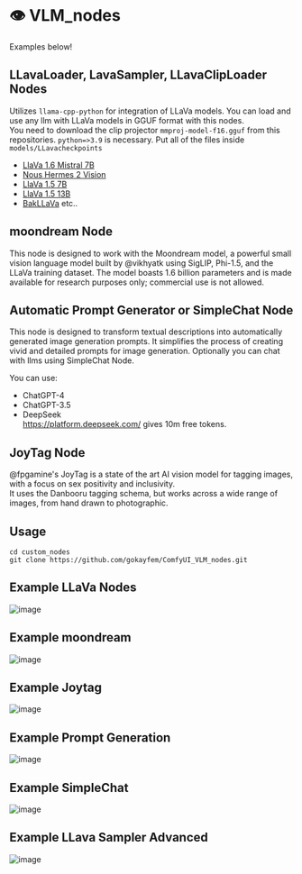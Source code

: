 # 👁️ VLM_nodes 
Examples below!

## LLavaLoader, LavaSampler, LLavaClipLoader Nodes
Utilizes ```llama-cpp-python``` for integration of LLaVa models. You can load and use any llm with LLaVa models in GGUF format with this nodes.  
You need to download the clip projector ```mmproj-model-f16.gguf```  from this repositories. ```python=>3.9``` is necessary. Put all of the files inside ```models/LLavacheckpoints```
- [LlaVa 1.6 Mistral 7B](https://huggingface.co/cjpais/llava-1.6-mistral-7b-gguf/)
- [Nous Hermes 2 Vision](billborkowski/llava-NousResearch_Nous-Hermes-2-Vision-GGUF)
- [LlaVa 1.5 7B](https://huggingface.co/mys/ggml_llava-v1.5-7b/)
- [LlaVa 1.5 13B](https://huggingface.co/mys/ggml_llava-v1.5-13b)
- [BakLLaVa](https://huggingface.co/mys/ggml_bakllava-1) 
etc..

## moondream Node
This node is designed to work with the Moondream model, a powerful small vision language model built by @vikhyatk using SigLIP, Phi-1.5, and the LLaVa training dataset. 
The model boasts 1.6 billion parameters and is made available for research purposes only; commercial use is not allowed.

## Automatic Prompt Generator or SimpleChat Node
This node is designed to transform textual descriptions into automatically generated image generation prompts. 
It simplifies the process of creating vivid and detailed prompts for image generation. Optionally you can chat with llms using SimpleChat Node.

You can use:
- ChatGPT-4
- ChatGPT-3.5
- DeepSeek  
https://platform.deepseek.com/ gives 10m free tokens.

## JoyTag Node
@fpgamine's JoyTag is a state of the art AI vision model for tagging images, with a focus on sex positivity and inclusivity.  
It uses the Danbooru tagging schema, but works across a wide range of images, from hand drawn to photographic.

## Usage

```
cd custom_nodes
git clone https://github.com/gokayfem/ComfyUI_VLM_nodes.git
```
## Example LLaVa Nodes
![image](https://github.com/gokayfem/ComfyUI_VLM_nodes/assets/88277926/c30b9599-fa14-4f1a-b023-65a3697892f2)

## Example moondream
![image](https://github.com/gokayfem/VLM_nodes/assets/88277926/2e82fe70-550d-437c-8738-6fb638e42d1d)

## Example Joytag
![image](https://github.com/gokayfem/ComfyUI_VLM_nodes/assets/88277926/df9da377-59e8-4b39-a31a-0e3b5071a8cc)

## Example Prompt Generation 
![image](https://github.com/gokayfem/ComfyUI_VLM_nodes/assets/88277926/1c557f10-52ee-4e1f-ab8a-20932a07dd3b)

## Example SimpleChat
![image](https://github.com/gokayfem/ComfyUI_VLM_nodes/assets/88277926/057cfc2e-e772-43c0-972f-2916e6aeb03d)

## Example LLava Sampler Advanced
![image](https://github.com/gokayfem/ComfyUI_VLM_nodes/assets/88277926/32210c37-fe7d-479f-b0a6-2eb13ea0aac1)

